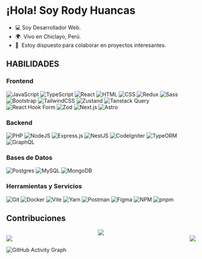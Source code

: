 # ¡Hola! Soy Rody Huancas

* 💻  Soy Desarrollador Web.
* 🌍  Vivo en Chiclayo, Perú.
* 🤝  Estoy dispuesto para colaborar en proyectos interesantes.

## HABILIDADES

### Frontend
![JavaScript](https://img.shields.io/badge/javascript-%23323330.svg?style=for-the-badge&logo=javascript&logoColor=%23F7DF1E)
![TypeScript](https://img.shields.io/badge/typescript-%23007ACC.svg?style=for-the-badge&logo=typescript&logoColor=white)
![React](https://img.shields.io/badge/react-%2320232a.svg?style=for-the-badge&logo=react&logoColor=%2361DAFB)
![HTML](https://img.shields.io/badge/html5-%23E34F26.svg?style=for-the-badge&logo=html5&logoColor=white)
![CSS](https://img.shields.io/badge/css3-%23007ACC.svg?style=for-the-badge&logo=css3&logoColor=white)
![Redux](https://img.shields.io/badge/redux-%23593d88.svg?style=for-the-badge&logo=redux&logoColor=white)
![Sass](https://img.shields.io/badge/Sass-hotpink?style=for-the-badge&logo=Sass&logoColor=white)
![Bootstrap](https://img.shields.io/badge/bootstrap-%238511FA.svg?style=for-the-badge&logo=bootstrap&logoColor=white)
![TailwindCSS](https://img.shields.io/badge/tailwindcss-%2338B2AC.svg?style=for-the-badge&logo=tailwind-css&logoColor=white)
![Zustand](https://img.shields.io/badge/zustand-%23222222.svg?style=for-the-badge&logo=zustand&logoColor=white)
![Tanstack Query](https://img.shields.io/badge/tanstack%20query-%231E1E1E.svg?style=for-the-badge&logo=graphql&logoColor=E10098)
![React Hook Form](https://img.shields.io/badge/react%20hook%20form-%23222222.svg?style=for-the-badge&logo=react-hook-form&logoColor=white)
![Zod](https://img.shields.io/badge/zod-%23222222.svg?style=for-the-badge&logo=zod&logoColor=white)
![Next.js](https://img.shields.io/badge/next.js-%23000000.svg?style=for-the-badge&logo=nextdotjs&logoColor=white)
![Astro](https://img.shields.io/badge/astro-%23262461.svg?style=for-the-badge&logo=astro&logoColor=white)

### Backend
![PHP](https://img.shields.io/badge/php-%23777BB4.svg?style=for-the-badge&logo=php&logoColor=white)
![NodeJS](https://img.shields.io/badge/node.js-6DA55F?style=for-the-badge&logo=node.js&logoColor=white)
![Express.js](https://img.shields.io/badge/express.js-%23404d59.svg?style=for-the-badge&logo=express&logoColor=%2361DAFB)
![NestJS](https://img.shields.io/badge/nestjs-%23E0234E.svg?style=for-the-badge&logo=nestjs&logoColor=white)
![CodeIgniter](https://img.shields.io/badge/CodeIgniter-%23EF4223.svg?style=for-the-badge&logo=codeIgniter&logoColor=white)
![TypeORM](https://img.shields.io/badge/TypeORM-%2300A4BD.svg?style=for-the-badge&logo=typeorm&logoColor=white)
![GraphQL](https://img.shields.io/badge/graphql-%23E10098.svg?style=for-the-badge&logo=graphql&logoColor=white)

### Bases de Datos
![Postgres](https://img.shields.io/badge/postgres-%23316192.svg?style=for-the-badge&logo=postgresql&logoColor=white)
![MySQL](https://img.shields.io/badge/mysql-%2300000f.svg?style=for-the-badge&logo=mysql&logoColor=white)
![MongoDB](https://img.shields.io/badge/MongoDB-%234ea94b.svg?style=for-the-badge&logo=mongodb&logoColor=white)

### Herramientas y Servicios
![Git](https://img.shields.io/badge/git-%23F05032.svg?style=for-the-badge&logo=git&logoColor=white)
![Docker](https://img.shields.io/badge/docker-%23007ACC.svg?style=for-the-badge&logo=docker&logoColor=white)
![Vite](https://img.shields.io/badge/vite-%23646CFF.svg?style=for-the-badge&logo=vite&logoColor=white)
![Yarn](https://img.shields.io/badge/yarn-%232C8EBB.svg?style=for-the-badge&logo=yarn&logoColor=white)
![Postman](https://img.shields.io/badge/Postman-FF6C37?style=for-the-badge&logo=postman&logoColor=white)
![Figma](https://img.shields.io/badge/figma-%23F24E1E.svg?style=for-the-badge&logo=figma&logoColor=white)
![NPM](https://img.shields.io/badge/NPM-%23CB3837.svg?style=for-the-badge&logo=npm&logoColor=white)
![pnpm](https://img.shields.io/badge/pnpm-%23333333.svg?style=for-the-badge&logo=pnpm&logoColor=white)


## Contribuciones

<div align="center">
  <img src="https://github-profile-summary-cards.vercel.app/api/cards/profile-details?username=rody-huancas&theme=blueberry" />
  <div style="display: flex; justify-content: space-between;">
    <img src="https://github-profile-summary-cards.vercel.app/api/cards/most-commit-language?username=rody-huancas&theme=blueberry&exclude=CSS,ShaderLab" />
    <img src="https://github-profile-summary-cards.vercel.app/api/cards/repos-per-language?username=rody-huancas&theme=blueberry&exclude=CSS,ShaderLab" />
  </div>
</div>

![GitHub Activity Graph](https://github-readme-activity-graph.vercel.app/graph?username=rody-huancas&custom_title=Rody%20Huancas%20GitHub%20Activity%20Graph&bg_color=0D1117&color=2bd1f3&line=2bd1f3&point=2bd1f3&area_color=FFFFFF&title_color=FFFFFF&area=true)
